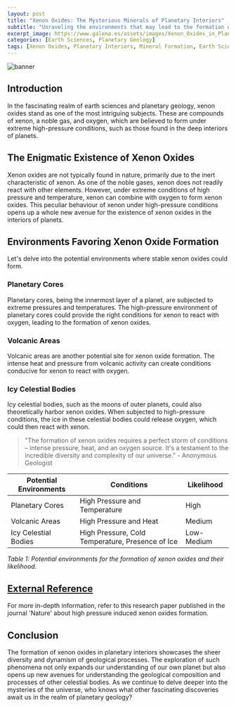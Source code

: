 ```yaml
---
layout: post
title: "Xenon Oxides: The Mysterious Minerals of Planetary Interiors"
subtitle: "Unraveling the environments that may lead to the formation of stable xenon oxides in planetary interiors"
excerpt_image: https://www.galena.es/assets/images/Xenon_Oxides_in_Planetary_Interiors.png
categories: [Earth Sciences, Planetary Geology]
tags: [Xenon Oxides, Planetary Interiors, Mineral Formation, Earth Sciences]
---
```


![banner](https://www.galena.es/assets/images/Xenon_Oxides_in_Planetary_Interiors.png)

## Introduction

In the fascinating realm of earth sciences and planetary geology, xenon oxides stand as one of the most intriguing subjects. These are compounds of xenon, a noble gas, and oxygen, which are believed to form under extreme high-pressure conditions, such as those found in the deep interiors of planets.

## The Enigmatic Existence of Xenon Oxides

Xenon oxides are not typically found in nature, primarily due to the inert characteristic of xenon. As one of the noble gases, xenon does not readily react with other elements. However, under extreme conditions of high pressure and temperature, xenon can combine with oxygen to form xenon oxides. This peculiar behaviour of xenon under high-pressure conditions opens up a whole new avenue for the existence of xenon oxides in the interiors of planets.

## Environments Favoring Xenon Oxide Formation

Let's delve into the potential environments where stable xenon oxides could form.

### Planetary Cores

Planetary cores, being the innermost layer of a planet, are subjected to extreme pressures and temperatures. The high-pressure environment of planetary cores could provide the right conditions for xenon to react with oxygen, leading to the formation of xenon oxides.

### Volcanic Areas

Volcanic areas are another potential site for xenon oxide formation. The intense heat and pressure from volcanic activity can create conditions conducive for xenon to react with oxygen.

### Icy Celestial Bodies

Icy celestial bodies, such as the moons of outer planets, could also theoretically harbor xenon oxides. When subjected to high-pressure conditions, the ice in these celestial bodies could release oxygen, which could then react with xenon.

> "The formation of xenon oxides requires a perfect storm of conditions – intense pressure, heat, and an oxygen source. It's a testament to the incredible diversity and complexity of our universe." - Anonymous Geologist

| Potential Environments | Conditions | Likelihood |
|------------------------|------------|------------|
| Planetary Cores        | High Pressure and Temperature | High       |
| Volcanic Areas         | High Pressure and Heat | Medium      |
| Icy Celestial Bodies   | High Pressure, Cold Temperature, Presence of Ice | Low-Medium |

*Table 1: Potential environments for the formation of xenon oxides and their likelihood.*

## [External Reference](https://www.nature.com/articles/s41586-018-0269-y)

For more in-depth information, refer to this research paper published in the journal 'Nature' about high pressure induced xenon oxides formation.

## Conclusion

The formation of xenon oxides in planetary interiors showcases the sheer diversity and dynamism of geological processes. The exploration of such phenomena not only expands our understanding of our own planet but also opens up new avenues for understanding the geological composition and processes of other celestial bodies. As we continue to delve deeper into the mysteries of the universe, who knows what other fascinating discoveries await us in the realm of planetary geology?